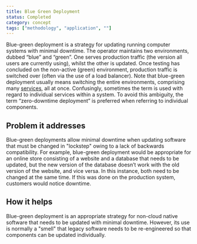 ```yaml
---
title: Blue Green Deployment
status: Completed
category: concept
tags: ["methodology", "application", ""]
---
```



Blue-green deployment is a strategy for updating running computer systems with minimal downtime. 
The operator maintains two environments, dubbed “blue” and “green”. 
One serves production traffic (the version all users are currently using), whilst the other is updated. 
Once testing has concluded on the non-active (green) environment, 
production traffic is switched over (often via the use of a load balancer). 
Note that blue-green deployment usually means switching the entire environments, comprising many [services](/service/), all at once. 
Confusingly, sometimes the term is used with regard to individual services within a system. 
To avoid this ambiguity, the term “zero-downtime deployment” is preferred when referring to individual components.

## Problem it addresses

Blue-green deployments allow minimal downtime when updating software that must be changed in "lockstep" owing to a lack of backwards compatibility. 
For example, blue-green deployment would be appropriate for an online store 
consisting of a website and a database that needs to be updated, 
but the new version of the database doesn’t work with the old version of the website, and vice versa. 
In this instance, both need to be changed at the same time. 
If this was done on the production system, customers would notice downtime.

## How it helps

Blue-green deployment is an appropriate strategy for non-cloud native software that needs to be updated with minimal downtime. 
However, its use is normally a "smell" that legacy software needs to be re-engineered so that components can be updated individually.
